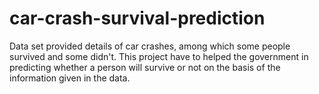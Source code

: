 # car-crash-survival-prediction
Data set provided details of car crashes, among which some people survived and some didn't. This project have to helped the government in predicting whether a person will survive or not on the basis of the information given in the data. 

